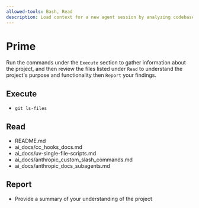 ```yaml
---
allowed-tools: Bash, Read
description: Load context for a new agent session by analyzing codebase structure, documentation and README
---
```


# Prime

Run the commands under the `Execute` section to gather information about the project, and then review the files listed under `Read` to understand the project's purpose and functionality then `Report` your findings.

## Execute
- `git ls-files`

## Read
- README.md
- ai_docs/cc_hooks_docs.md
- ai_docs/uv-single-file-scripts.md
- ai_docs/anthropic_custom_slash_commands.md
- ai_docs/anthropic_docs_subagents.md

## Report

- Provide a summary of your understanding of the project